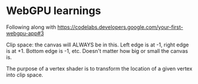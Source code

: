 # WebGPU learnings

Following along with
https://codelabs.developers.google.com/your-first-webgpu-app#3

Clip space: the canvas will ALWAYS be in this. Left edge is at -1, right edge is
at +1. Bottom edge is -1, etc. Doesn't matter how big or small the canvas is.

The purpose of a vertex shader is to transform the location of a given vertex
into clip space.
